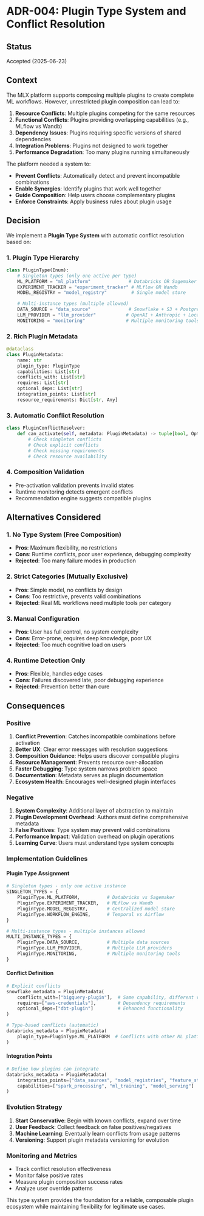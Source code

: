 # ADR-004: Plugin Type System and Conflict Resolution

## Status
Accepted (2025-06-23)

## Context

The MLX platform supports composing multiple plugins to create complete ML workflows. However, unrestricted plugin composition can lead to:

1. **Resource Conflicts**: Multiple plugins competing for the same resources
2. **Functional Conflicts**: Plugins providing overlapping capabilities (e.g., MLflow vs Wandb)
3. **Dependency Issues**: Plugins requiring specific versions of shared dependencies
4. **Integration Problems**: Plugins not designed to work together
5. **Performance Degradation**: Too many plugins running simultaneously

The platform needed a system to:
- **Prevent Conflicts**: Automatically detect and prevent incompatible combinations
- **Enable Synergies**: Identify plugins that work well together
- **Guide Composition**: Help users choose complementary plugins
- **Enforce Constraints**: Apply business rules about plugin usage

## Decision

We implement a **Plugin Type System** with automatic conflict resolution based on:

### 1. Plugin Type Hierarchy
```python
class PluginType(Enum):
    # Singleton types (only one active per type)
    ML_PLATFORM = "ml_platform"              # Databricks OR Sagemaker
    EXPERIMENT_TRACKER = "experiment_tracker" # MLflow OR Wandb
    MODEL_REGISTRY = "model_registry"         # Single model store

    # Multi-instance types (multiple allowed)
    DATA_SOURCE = "data_source"              # Snowflake + S3 + PostgreSQL
    LLM_PROVIDER = "llm_provider"           # OpenAI + Anthropic + Local
    MONITORING = "monitoring"               # Multiple monitoring tools
```

### 2. Rich Plugin Metadata
```python
@dataclass
class PluginMetadata:
    name: str
    plugin_type: PluginType
    capabilities: List[str]
    conflicts_with: List[str]
    requires: List[str]
    optional_deps: List[str]
    integration_points: List[str]
    resource_requirements: Dict[str, Any]
```

### 3. Automatic Conflict Resolution
```python
class PluginConflictResolver:
    def can_activate(self, metadata: PluginMetadata) -> tuple[bool, Optional[str]]:
        # Check singleton conflicts
        # Check explicit conflicts
        # Check missing requirements
        # Check resource availability
```

### 4. Composition Validation
- Pre-activation validation prevents invalid states
- Runtime monitoring detects emergent conflicts
- Recommendation engine suggests compatible plugins

## Alternatives Considered

### 1. No Type System (Free Composition)
- **Pros**: Maximum flexibility, no restrictions
- **Cons**: Runtime conflicts, poor user experience, debugging complexity
- **Rejected**: Too many failure modes in production

### 2. Strict Categories (Mutually Exclusive)
- **Pros**: Simple model, no conflicts by design
- **Cons**: Too restrictive, prevents valid combinations
- **Rejected**: Real ML workflows need multiple tools per category

### 3. Manual Configuration
- **Pros**: User has full control, no system complexity
- **Cons**: Error-prone, requires deep knowledge, poor UX
- **Rejected**: Too much cognitive load on users

### 4. Runtime Detection Only
- **Pros**: Flexible, handles edge cases
- **Cons**: Failures discovered late, poor debugging experience
- **Rejected**: Prevention better than cure

## Consequences

### Positive
1. **Conflict Prevention**: Catches incompatible combinations before activation
2. **Better UX**: Clear error messages with resolution suggestions
3. **Composition Guidance**: Helps users discover compatible plugins
4. **Resource Management**: Prevents resource over-allocation
5. **Faster Debugging**: Type system narrows problem space
6. **Documentation**: Metadata serves as plugin documentation
7. **Ecosystem Health**: Encourages well-designed plugin interfaces

### Negative
1. **System Complexity**: Additional layer of abstraction to maintain
2. **Plugin Development Overhead**: Authors must define comprehensive metadata
3. **False Positives**: Type system may prevent valid combinations
4. **Performance Impact**: Validation overhead on plugin operations
5. **Learning Curve**: Users must understand type system concepts

### Implementation Guidelines

#### Plugin Type Assignment
```python
# Singleton types - only one active instance
SINGLETON_TYPES = {
    PluginType.ML_PLATFORM,          # Databricks vs Sagemaker
    PluginType.EXPERIMENT_TRACKER,   # MLflow vs Wandb
    PluginType.MODEL_REGISTRY,       # Centralized model store
    PluginType.WORKFLOW_ENGINE,      # Temporal vs Airflow
}

# Multi-instance types - multiple instances allowed
MULTI_INSTANCE_TYPES = {
    PluginType.DATA_SOURCE,          # Multiple data sources
    PluginType.LLM_PROVIDER,         # Multiple LLM providers
    PluginType.MONITORING,           # Multiple monitoring tools
}
```

#### Conflict Definition
```python
# Explicit conflicts
snowflake_metadata = PluginMetadata(
    conflicts_with=["bigquery-plugin"],  # Same capability, different vendors
    requires=["aws-credentials"],        # Dependency requirements
    optional_deps=["dbt-plugin"]         # Enhanced functionality
)

# Type-based conflicts (automatic)
databricks_metadata = PluginMetadata(
    plugin_type=PluginType.ML_PLATFORM  # Conflicts with other ML platforms
)
```

#### Integration Points
```python
# Define how plugins can integrate
databricks_metadata = PluginMetadata(
    integration_points=["data_sources", "model_registries", "feature_stores"],
    capabilities=["spark_processing", "ml_training", "model_serving"]
)
```

### Evolution Strategy
1. **Start Conservative**: Begin with known conflicts, expand over time
2. **User Feedback**: Collect feedback on false positives/negatives
3. **Machine Learning**: Eventually learn conflicts from usage patterns
4. **Versioning**: Support plugin metadata versioning for evolution

### Monitoring and Metrics
- Track conflict resolution effectiveness
- Monitor false positive rates
- Measure plugin composition success rates
- Analyze user override patterns

This type system provides the foundation for a reliable, composable plugin ecosystem while maintaining flexibility for legitimate use cases.
